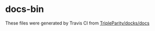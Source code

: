 # docs-bin

These files were generated by Travis CI from [TripleParity/docks/docs](https://github.com/TripleParity/docks/tree/travis/docs)
